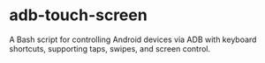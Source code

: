 # adb-touch-screen
A Bash script for controlling Android devices via ADB with keyboard shortcuts, supporting taps, swipes, and screen control.
